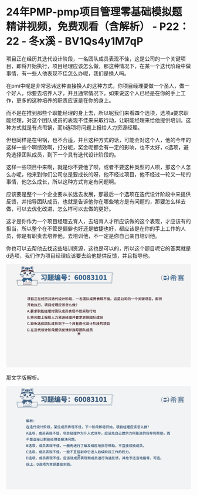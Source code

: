 # 24年PMP-pmp项目管理零基础模拟题精讲视频，免费观看（含解析） - P22：22 - 冬x溪 - BV1Qs4y1M7qP

项目正在经历其迭代设计阶段，一名团队成员表现不佳，这是公司的一个关键项目，即将开始执行，项目经理应该怎么做，那这种情况下，在某一个迭代阶段中做事情，有一些人他表现不佳怎么办呢，我们是换人吗。

在pmi中呢是非常忌讳这种直接换人的这种方式，你项目经理要做一个圣人，做一个好人，你要去培养人才，并且通常情况下，如果说这个人已经是在你的手上工作，更多的这种培养的职责应该是在你的身上。

而不是在推到那些个职能经理的身上去，所以呢我们来看四个选项，选项a要求职能经理，对这个团队成员的表现不佳来采取行动，让职能经理来给他提供培训，这种方式就是有点甩锅，而b选项将问题上报给人力资源经理。

但也同样是在甩锅，也不合适，并且这种方式的话，可能会对这个人，他的今年的这样一些个啊绩效啊，打分呢，奖金呢都会有一定的影响，也不太好，c选项，避免选择团队成员，到下一个具有迭代设计阶段的。

这样一些项目中来啊，就是你不要他了呗，或者不要这种类型的人呗，那这个人怎么办呢，他来到你们公司总是要成长的呀，他不经过项目，他不经过一轮又一轮的事情，他怎么成长，所以这种方式肯定有问题啊。

应该要是整个一个企业要从长远去发展，那最后一个选项在迭代设计阶段中来提供反馈，并指导团队成员，也就是告诉他你在哪些地方是有问题的，那要怎么样去做，可以去优化改进，怎么样可以去做的更好。

这才是你作为一个项目经理去育人，去培育人才所应该做的这个表现，才应该有的担当，所以整个在不管是偏僻也好还是敏捷也好，都应该是在你的手上工作的人员，你是有职责去培养他，去培训他，不一定是你自己亲自培训他。

你也可以去帮他去找这些培训资源，这也是可以的，所以这个题目呢它的答案就是d选项，我们作为项目经理应该要去给他提供反馈，并且指导他。



![](img/2d15abed968c480522624ffce5b7ff10_1.png)

那文字版解析。

![](img/2d15abed968c480522624ffce5b7ff10_3.png)